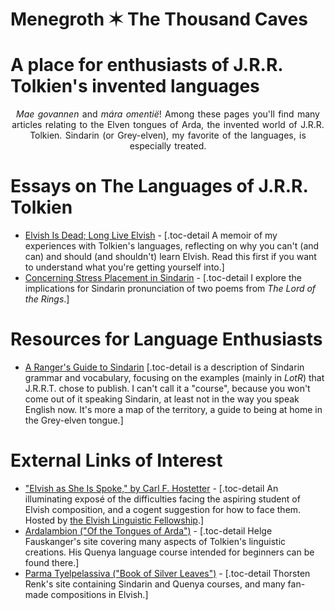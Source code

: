 <h1 class="site-title">Menegroth ✶ The Thousand Caves</h1>
<h1 class="subtitle">A place for enthusiasts of J.R.R. Tolkien's invented languages</h1>

<div style="text-align:center;word-spacing:0.1em;">
<em>Mae govannen</em> and <em>mára omentië</em>! Among these pages you'll find many articles relating to the Elven tongues of Arda, the invented world of J.R.R. Tolkien. Sindarin (or Grey-elven), my favorite of the languages, is especially treated.
</div>

# Essays on The Languages of J.R.R. Tolkien

- [Elvish Is Dead; Long Live Elvish](./elvish-is-dead.html) - [.toc-detail A memoir of my experiences with Tolkien's languages, reflecting on why you can't (and can) and should (and shouldn't) learn Elvish. Read this first if you want to understand what you're getting yourself into.]
- [Concerning Stress Placement in Sindarin](./stress-in-sindarin.html) - [.toc-detail I explore the implications for Sindarin pronunciation of two poems from _The Lord of the Rings_.]

# Resources for Language Enthusiasts

- [A Ranger's Guide to Sindarin](./sindarin.html) [.toc-detail is a description of Sindarin grammar and vocabulary, focusing on the examples (mainly in _LotR_) that J.R.R.T. chose to publish. I can't call it a "course", because you won't come out of it speaking Sindarin, at least not in the way you speak English now. It's more a map of the territory, a guide to being at home in the Grey-elven tongue.]

# External Links of Interest

- ["Elvish as She Is Spoke," by Carl F. Hostetter](http://www.elvish.org/articles/EASIS.pdf) - [.toc-detail An illuminating exposé of the difficulties facing the aspiring student of Elvish composition, and a cogent suggestion for how to face them. Hosted by <a href="http://www.elvish.org/">the Elvish Linguistic Fellowship</a>.]
- [Ardalambion ("Of the Tongues of Arda")](http://folk.uib.no/hnohf/) - [.toc-detail Helge Fauskanger's site covering many aspects of Tolkien's linguistic creations. His Quenya language course intended for beginners can be found there.]
- [Parma Tyelpelassiva ("Book of Silver Leaves")](http://www.science-and-fiction.org/elvish/index.html) - [.toc-detail Thorsten Renk's site containing Sindarin and Quenya courses, and many fan-made compositions in Elvish.]
